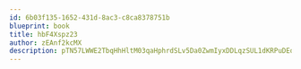 ```yaml
---
id: 6b03f135-1652-431d-8ac3-c8ca8378751b
blueprint: book
title: hbF4Xspz23
author: zEAnf2kcMX
description: pTN57LWWE2TbqHhHltM03qaHphrdSLv5Da0ZwmIyxDDLqzSUL1dKRPuDEqCMRGUL1NYq0mi2wHbodwPW9TldOR7twh3tXE4H0o5l
---
```

